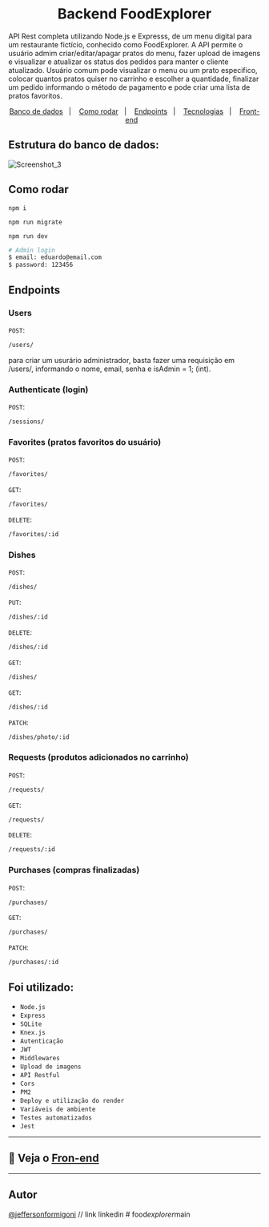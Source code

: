 <h1 align="center">Backend FoodExplorer</h1>

<p >
API Rest completa utilizando Node.js e Expresss, de um menu digital para um restaurante fictício, conhecido como FoodExplorer. A API permite o usuário admim criar/editar/apagar pratos do menu, fazer upload de imagens e visualizar e atualizar os status dos pedidos para manter o cliente atualizado. Usuário comum pode visualizar o menu ou um prato especifico, colocar quantos pratos quiser no carrinho e escolher a quantidade, finalizar um pedido informando o método de pagamento e pode criar uma lista de pratos favoritos.
</p> 

<p align="center">
  <a href="#estrutura-do-banco-de-dados">Banco de dados</a>&nbsp;&nbsp;&nbsp;|&nbsp;&nbsp;&nbsp;
  <a href="#como-rodar">Como rodar</a>&nbsp;&nbsp;&nbsp;|&nbsp;&nbsp;&nbsp;
  <a href="#endpoints">Endpoints</a>&nbsp;&nbsp;&nbsp;|&nbsp;&nbsp;&nbsp;
  <a href="#foi-utilizado">Tecnologias</a>&nbsp;&nbsp;&nbsp;|&nbsp;&nbsp;&nbsp;
  <a href="https://github.com/jeffersonformigoni/food-explorer-frontend">Front-end</a>&nbsp;&nbsp;&nbsp;
</p>

## Estrutura do banco de dados:

![Screenshot_3](https://user-images.githubusercontent.com/87456011/231765135-ea6c6ac0-a52e-4b8b-aa6f-1f60dda84e79.png)

## Como rodar

```
npm i
```

```
npm run migrate
```

```
npm run dev
```

```bash
# Admin login
$ email: eduardo@email.com
$ password: 123456
```

## Endpoints

### Users

`POST`: 
```bash 
/users/
```
para criar um usurário administrador, basta fazer uma requisição em /users/, informando o nome, email, senha e isAdmin = 1; (int). 

### Authenticate (login)

`POST`: 
```bash 
/sessions/
```

### Favorites (pratos favoritos do usuário)

`POST`: 
```bash 
/favorites/
```

`GET`: 
```bash 
/favorites/
```

`DELETE`: 
```bash 
/favorites/:id
```

### Dishes

`POST`: 
```bash 
/dishes/
```

`PUT`: 
```bash 
/dishes/:id
```

`DELETE`: 
```bash 
/dishes/:id
```

`GET`: 
```bash 
/dishes/
```

`GET`: 
```bash 
/dishes/:id
```

`PATCH`: 
```bash 
/dishes/photo/:id
```

### Requests (produtos adicionados no carrinho)

`POST`: 
```bash 
/requests/
```

`GET`: 
```bash 
/requests/
```

`DELETE`: 
```bash 
/requests/:id
```

### Purchases (compras finalizadas)

`POST`: 
```bash 
/purchases/
```

`GET`: 
```bash 
/purchases/
```

`PATCH`: 
```bash 
/purchases/:id
```


## Foi utilizado:
- `Node.js`
- `Express`
- `SQLite`
- `Knex.js`
- `Autenticação`
- `JWT`
- `Middlewares`
- `Upload de imagens`
- `API Restful`
- `Cors`
- `PM2`
- `Deploy e utilização do render`
- `Variáveis de ambiente`
- `Testes automatizados`
- `Jest`

---
## 🎨 Veja o [Fron-end](https://github.com/jeffersonformigoni/food-explorer-frontend) 
---



## Autor

[@jeffersonformigoni]() // link linkedin
#   f o o d _ e x p l o r e r _ m a i n 
 
 